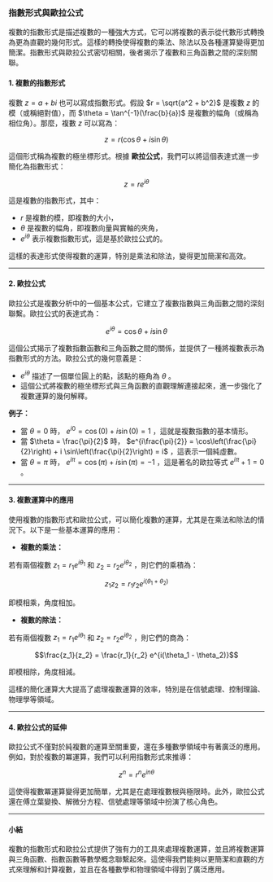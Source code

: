 ### **指數形式與歐拉公式**

複數的指數形式是描述複數的一種強大方式，它可以將複數的表示從代數形式轉換為更為直觀的幾何形式。這樣的轉換使得複數的乘法、除法以及各種運算變得更加簡潔。指數形式與歐拉公式密切相關，後者揭示了複數和三角函數之間的深刻關聯。

#### **1. 複數的指數形式**

複數  $`z = a + bi`$  也可以寫成指數形式。假設  $`r = \sqrt{a^2 + b^2}`$  是複數  $`z`$  的模（或稱絕對值），而  $`\theta = \tan^{-1}(\frac{b}{a})`$  是複數的幅角（或稱為相位角）。那麼，複數  $`z`$  可以寫為：


```math
z = r (\cos \theta + i \sin \theta)
```


這個形式稱為複數的極坐標形式。根據 **歐拉公式**，我們可以將這個表達式進一步簡化為指數形式：


```math
z = r e^{i\theta}
```


這是複數的指數形式，其中：

-  $`r`$  是複數的模，即複數的大小，
-  $`\theta`$  是複數的幅角，即複數向量與實軸的夾角，
-  $`e^{i\theta}`$  表示複數指數形式，這是基於歐拉公式的。

這樣的表達形式使得複數的運算，特別是乘法和除法，變得更加簡潔和高效。

---

#### **2. 歐拉公式**

歐拉公式是複數分析中的一個基本公式，它建立了複數指數與三角函數之間的深刻聯繫。歐拉公式的表達式為：


```math
e^{i\theta} = \cos \theta + i \sin \theta
```


這個公式揭示了複數指數函數和三角函數之間的關係，並提供了一種將複數表示為指數形式的方法。歐拉公式的幾何意義是：

-  $`e^{i\theta}`$  描述了一個單位圓上的點，該點的極角為  $`\theta`$ 。
- 這個公式將複數的極坐標形式與三角函數的直觀理解連接起來，進一步強化了複數運算的幾何解釋。

**例子：**

- 當  $`\theta = 0`$  時， $`e^{i0} = \cos(0) + i \sin(0) = 1`$ ，這就是複數指數的基本情形。
- 當  $`\theta = \frac{\pi}{2}`$  時， $`e^{i\frac{\pi}{2}} = \cos\left(\frac{\pi}{2}\right) + i \sin\left(\frac{\pi}{2}\right) = i`$ ，這表示一個純虛數。
- 當  $`\theta = \pi`$  時， $`e^{i\pi} = \cos(\pi) + i \sin(\pi) = -1`$ ，這是著名的歐拉等式  $`e^{i\pi} + 1 = 0`$ 。

---

#### **3. 複數運算中的應用**

使用複數的指數形式和歐拉公式，可以簡化複數的運算，尤其是在乘法和除法的情況下。以下是一些基本運算的應用：

- **複數的乘法：**

若有兩個複數  $`z_1 = r_1 e^{i\theta_1}`$  和  $`z_2 = r_2 e^{i\theta_2}`$ ，則它們的乘積為：


```math
z_1 z_2 = r_1 r_2 e^{i(\theta_1 + \theta_2)}
```


即模相乘，角度相加。

- **複數的除法：**

若有兩個複數  $`z_1 = r_1 e^{i\theta_1}`$  和  $`z_2 = r_2 e^{i\theta_2}`$ ，則它們的商為：


```math
\frac{z_1}{z_2} = \frac{r_1}{r_2} e^{i(\theta_1 - \theta_2)}
```


即模相除，角度相減。

這樣的簡化運算大大提高了處理複數運算的效率，特別是在信號處理、控制理論、物理學等領域。

---

#### **4. 歐拉公式的延伸**

歐拉公式不僅對於純複數的運算至關重要，還在多種數學領域中有著廣泛的應用。例如，對於複數的冪運算，我們可以利用指數形式來推導：


```math
z^n = r^n e^{in\theta}
```


這使得複數冪運算變得更加簡單，尤其是在處理複數根與極限時。此外，歐拉公式還在傅立葉變換、解微分方程、信號處理等領域中扮演了核心角色。

---

#### **小結**

複數的指數形式和歐拉公式提供了強有力的工具來處理複數運算，並且將複數運算與三角函數、指數函數等數學概念聯繫起來。這使得我們能夠以更簡潔和直觀的方式來理解和計算複數，並且在各種數學和物理領域中得到了廣泛應用。